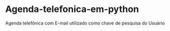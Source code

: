 # Agenda-telefonica-em-python
Agenda telefônica com E-mail utilizado como chave de pesquisa do Usuário
